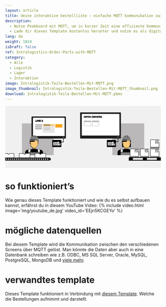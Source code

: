 ```yaml
---
layout: article
title: deine interaktive bestellliste – einfache MQTT kommunikation zwischen produktion und intralogistik
description: 
  - Nutze Peakboard mit MQTT, um in kurzer Zeit eine effiziente Kommunikation zwischen der Produktion und der Intralogistik herzustellen. Erstelle so ganz leicht Bestellungen von Produktionsteilen, die in der Fertigung benötigt werden, und sende sie per Knopfdruck an die Intralogistik.
  - Lade dir dieses Template kostenlos herunter und nutze es als digitale und interaktive Bestellliste, die mithilfe eines Touchscreens von deinem Werker bedient wird, um so fehlende Produktionsteile im Lager nachzubestellen. So garantierst du lückenlose Produktionsprozesse und minimierst Wartezeiten nachhaltig.
lang: de
weight: 1824
isDraft: false
ref: Intralogistics-Order-Parts-with-MQTT
category:
  - Alle
  - Logistik
  - Lager
  - Interaktion
image: Intralogistik-Teile-Bestellen-Mit-MQTT.png
image_thumbnail: Intralogistik-Teile-Bestellen-Mit-MQTT_thumbnail.png
download: Intralogistik-Teile-Bestellen-Mit-MQTT.pbmx
---
```

![](img/peakboard-mqtt-dashboards.gif)

# so funktioniert’s

Wie genau dieses Template funktioniert und wie du es selbst aufbauen kannst, erfährst du in diesem YouTube Video:
{% include video.html image='img/youtube_de.jpg' video_id='EEjn5KCGEYo' %}

# mögliche datenquellen

Bei diesem Template wird die Kommunikation zwischen den verschiedenen Screens über MQTT gelöst. Man könnte die Daten aber auch in eine Datenbank schreiben wie z.B. ODBC, MS SQL Server, Oracle, MySQL, PostgreSQL, MongoDB und [viele mehr](https://peakboard.com/datenanbindungen/). 

# verwandtes template

Dieses Template funktioniert in Verbindung mit [diesem Template](https://templates.peakboard.com/Intralogistics-Receive-Orders-via-MQTT/index). Welche die Bestellungen aufnimmt und darstellt.

